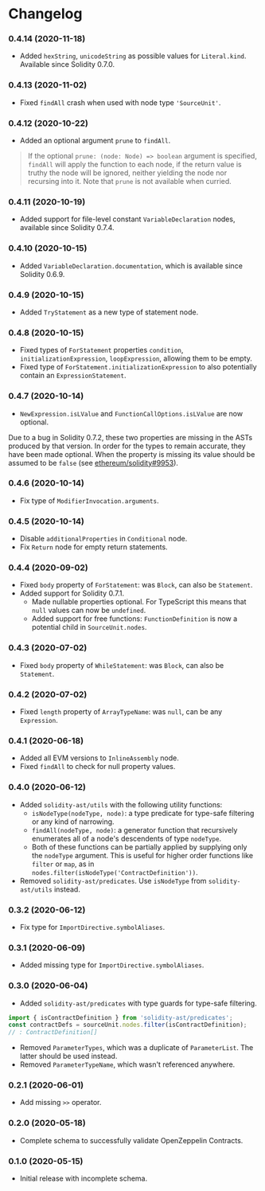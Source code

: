 # Changelog

### 0.4.14 (2020-11-18)

- Added `hexString`, `unicodeString` as possible values for `Literal.kind`. Available since Solidity 0.7.0.

### 0.4.13 (2020-11-02)

- Fixed `findAll` crash when used with node type `'SourceUnit'`.

### 0.4.12 (2020-10-22)

- Added an optional argument `prune` to `findAll`.

> If the optional `prune: (node: Node) => boolean` argument is specified,
> `findAll` will apply the function to each node, if the return value is truthy
> the node will be ignored, neither yielding the node nor recursing into it. Note
> that `prune` is not available when curried.

### 0.4.11 (2020-10-19)

- Added support for file-level constant `VariableDeclaration` nodes, available since Solidity 0.7.4.

### 0.4.10 (2020-10-15)

- Added `VariableDeclaration.documentation`, which is available since Solidity 0.6.9.

### 0.4.9 (2020-10-15)

- Added `TryStatement` as a new type of statement node.

### 0.4.8 (2020-10-15)

- Fixed types of `ForStatement` properties `condition`, `initializationExpression`, `loopExpression`, allowing them to be empty.
- Fixed type of `ForStatement.initializationExpression` to also potentially contain an `ExpressionStatement`.

### 0.4.7 (2020-10-14)

- `NewExpression.isLValue` and `FunctionCallOptions.isLValue` are now optional.

Due to a bug in Solidity 0.7.2, these two properties are missing in the ASTs produced by that version. In order for the types to remain accurate, they have been made optional. When the property is missing its value should be assumed to be `false` (see [ethereum/solidity#9953](https://github.com/ethereum/solidity/pull/9953)).

### 0.4.6 (2020-10-14)

- Fix type of `ModifierInvocation.arguments`.

### 0.4.5 (2020-10-14)

- Disable `additionalProperties` in `Conditional` node.
- Fix `Return` node for empty return statements.

### 0.4.4 (2020-09-02)

- Fixed `body` property of `ForStatement`: was `Block`, can also be `Statement`.
- Added support for Solidity 0.7.1.
  - Made nullable properties optional. For TypeScript this means that `null` values can now be `undefined`.
  - Added support for free functions: `FunctionDefinition` is now a potential child in `SourceUnit.nodes`.

### 0.4.3 (2020-07-02)

- Fixed `body` property of `WhileStatement`: was `Block`, can also be `Statement`.

### 0.4.2 (2020-07-02)

- Fixed `length` property of `ArrayTypeName`: was `null`, can be any `Expression`.

### 0.4.1 (2020-06-18)

- Added all EVM versions to `InlineAssembly` node.
- Fixed `findAll` to check for null property values.

### 0.4.0 (2020-06-12)

- Added `solidity-ast/utils` with the following utility functions:
  - `isNodeType(nodeType, node)`: a type predicate for type-safe filtering or
    any kind of narrowing.
  - `findAll(nodeType, node)`: a generator function that recursively enumerates
    all of a node's descendents of type `nodeType`.
  - Both of these functions can be partially applied by supplying only the
    `nodeType` argument. This is useful for higher order functions like
    `filter` or `map`, as in `nodes.filter(isNodeType('ContractDefinition'))`.
- Removed `solidity-ast/predicates`. Use `isNodeType` from `solidity-ast/utils` instead.

### 0.3.2 (2020-06-12)

- Fix type for `ImportDirective.symbolAliases`.

### 0.3.1 (2020-06-09)

- Added missing type for `ImportDirective.symbolAliases`.

### 0.3.0 (2020-06-04)

- Added `solidity-ast/predicates` with type guards for type-safe filtering.

```typescript
import { isContractDefinition } from 'solidity-ast/predicates';
const contractDefs = sourceUnit.nodes.filter(isContractDefinition);
// : ContractDefinition[]
```

- Removed `ParameterTypes`, which was a duplicate of `ParameterList`. The latter should be used instead.
- Removed `ParameterTypeName`, which wasn't referenced anywhere.

### 0.2.1 (2020-06-01)

- Add missing `>>` operator.

### 0.2.0 (2020-05-18)

- Complete schema to successfully validate OpenZeppelin Contracts.

### 0.1.0 (2020-05-15)

- Initial release with incomplete schema.
